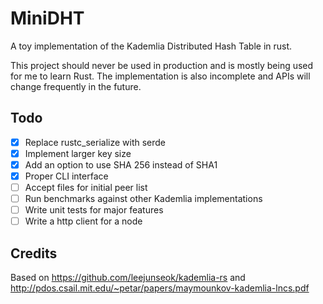 # MiniDHT
A toy implementation of the Kademlia Distributed Hash Table in rust. 

This project should never be used in production and is mostly being used for me to learn Rust. The implementation is also incomplete and APIs will change frequently in the future.


## Todo
 - [x] Replace rustc_serialize with serde
 - [x] Implement larger key size
 - [x] Add an option to use SHA 256 instead of SHA1
 - [x] Proper CLI interface
 - [ ] Accept files for initial peer list
 - [ ] Run benchmarks against other Kademlia implementations
 - [ ] Write unit tests for major features
 - [ ] Write a http client for a node

## Credits
Based on https://github.com/leejunseok/kademlia-rs and http://pdos.csail.mit.edu/~petar/papers/maymounkov-kademlia-lncs.pdf
